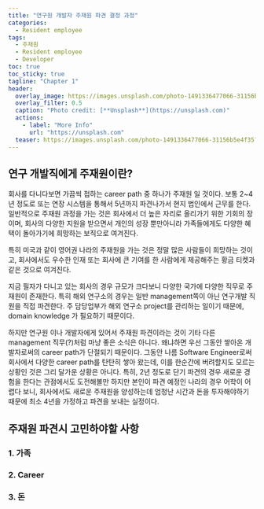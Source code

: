 ```yaml
---
title: "연구원 개발자 주재원 파견 결정 과정"
categories:
  - Resident employee
tags:
  - 주재원
  - Resident employee  
  - Developer
toc: true
toc_sticky: true
tagline: "Chapter 1"
header:
  overlay_image: https://images.unsplash.com/photo-1491336477066-31156b5e4f35?ixlib=rb-4.0.3&ixid=MnwxMjA3fDB8MHxwaG90by1wYWdlfHx8fGVufDB8fHx8&auto=format&fit=crop&w=1170&q=80
  overlay_filter: 0.5
  caption: "Photo credit: [**Unsplash**](https://unsplash.com)"
  actions:
    - label: "More Info"
      url: "https://unsplash.com"
  teaser: https://images.unsplash.com/photo-1491336477066-31156b5e4f35?ixlib=rb-4.0.3&ixid=MnwxMjA3fDB8MHxwaG90by1wYWdlfHx8fGVufDB8fHx8&auto=format&fit=crop&w=1170&q=80
---
```


## 연구 개발직에게 주재원이란?

회사를 다니다보면 가끔씩 접하는 career path 중 하나가 주재원 일 것이다. 보통 2~4년 정도로 또는 연장 시스템을 통해서 5년까지 파견나가서 현지 법인에서 근무를 한다. 일반적으로 주재원 과정을 가는 것은 회사에서 더 높은 자리로 올리가기 위한 기회의 장이며, 회사의 다양한 지원을 받으면서 개인의 성장 뿐만아니라 가족들에게도 다양한 혜택이 돌아가기에 희망하는 보직으로 여겨진다.  

특히 미국과 같이 영어권 나라의 주재원을 가는 것은 정말 많은 사람들이 희망하는 것이고, 회사에서도 우수한 인재 또는 회사에 큰 기여를 한 사람에게 제공해주는 황금 티켓과 같은 것으로 여겨진다. 

지금 필자가 다니고 있는 회사의 경우 규모가 크다보니 다양한 국가에 다양한 직무로 주재원이 존재한다. 특히 해외 연구소의 경우는 일반 management쪽이 아닌 연구개발 직원을 직접 파견한다. 주 담당업부가 해외 연구소 project를 관리하는 일이기 때문에, domain knowledge 가 필요하기 때문이다. 

하지만 연구원 이나 개발자에게 있어서 주재원 파견이라는 것이 기타 다른 management 직무(?)처럼 마냥 좋은 소식은 아니다. 왜냐하면 우선 그동안 쌓아온 개발자로써의 career path가 단절되기 때문이다. 그동안 나름 Software Engineer로써 회사에서 다양한 career path를 탄탄히 쌓아 왔는데, 이를 한순간에 버려할지도 모르는 상황인 것은 그리 달가운 상황은 아니다. 특히, 2년 정도로 단기 파견의 경우 새로운 경험을 한다는 관점에서도 도전해볼만 하지만 본인이 파견 예정인 나라의 경우 어학이 어렵다 보니, 회사에서도 새로운 주재원을 양성하는데 엄청난 시간과 돈을 투자해야하기 때문에 최소 4년을 가정하고 파견을 보내는 실정이다. 

## 주재원 파견시 고민하야할 사항

### 1. 가족

### 2. Career

### 3. 돈

